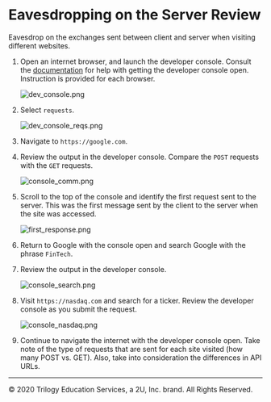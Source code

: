 # Eavesdropping on the Server Review

Eavesdrop on the exchanges sent between client and server when visiting different websites.

1. Open an internet browser, and launch the developer console. Consult the [documentation](https://support.airtable.com/hc/en-us/articles/232313848-How-to-open-the-developer-console) for help with getting the developer console open. Instruction is provided for each browser.

    ![dev_console.png](../Images/dev_console.png)

2. Select `requests`.

    ![dev_console_reqs.png](../Images/dev_console_reqs.png)

3. Navigate to `https://google.com`.

4. Review the output in the developer console. Compare the `POST` requests with the `GET` requests.

    ![console_comm.png](../Images/console_comm.png)

5. Scroll to the top of the console and identify the first request sent to the server. This was the first message sent by the client to the server when the site was accessed.

    ![first_response.png](../Images/first_response.png)

6. Return to Google with the console open and search Google with the phrase `FinTech`.

7. Review the output in the developer console.

    ![console_search.png](../Images/console_search.png)

8. Visit `https://nasdaq.com` and search for a ticker. Review the developer console as you submit the request.

    ![console_nasdaq.png](../Images/console_nasdaq.png)

9. Continue to navigate the internet with the developer console open. Take note of the type of requests that are sent for each site visited (how many POST vs. GET). Also, take into consideration the differences in API URLs.

---

© 2020 Trilogy Education Services, a 2U, Inc. brand. All Rights Reserved.
